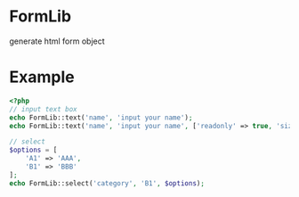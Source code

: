 FormLib
=============
generate html form object

Example
=============
```php
<?php
// input text box
echo FormLib::text('name', 'input your name');
echo FormLib::text('name', 'input your name', ['readonly' => true, 'size' => 5]);

// select
$options = [
    'A1' => 'AAA',
    'B1' => 'BBB'
];
echo FormLib::select('category', 'B1', $options);
```